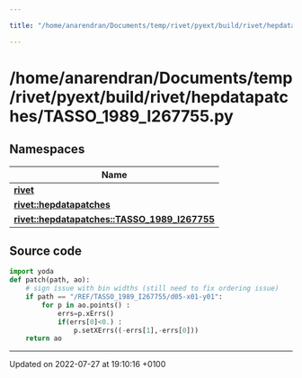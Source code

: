 ```yaml
---

title: "/home/anarendran/Documents/temp/rivet/pyext/build/rivet/hepdatapatches/TASSO_1989_I267755.py"

---
```


# /home/anarendran/Documents/temp/rivet/pyext/build/rivet/hepdatapatches/TASSO_1989_I267755.py



## Namespaces

| Name           |
| -------------- |
| **[rivet](http://example.org/namespaces/namespacerivet/)**  |
| **[rivet::hepdatapatches](http://example.org/namespaces/namespacerivet_1_1hepdatapatches/)**  |
| **[rivet::hepdatapatches::TASSO_1989_I267755](http://example.org/namespaces/namespacerivet_1_1hepdatapatches_1_1tasso__1989__i267755/)**  |




## Source code

```python
import yoda
def patch(path, ao):
    # sign issue with bin widths (still need to fix ordering issue)
    if path == "/REF/TASSO_1989_I267755/d05-x01-y01":
        for p in ao.points() :
            errs=p.xErrs()
            if(errs[0]<0.) :
                p.setXErrs((-errs[1],-errs[0]))
    return ao
```


-------------------------------

Updated on 2022-07-27 at 19:10:16 +0100
